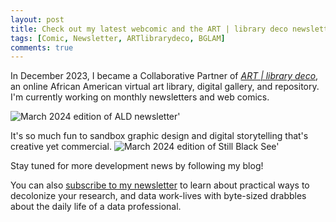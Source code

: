```yaml
---
layout: post
title: Check out my latest webcomic and the ART | library deco newsletter
tags: [Comic, Newsletter, ARTlibrarydeco, BGLAM]
comments: true
---
```


In December 2023, I became a Collaborative Partner of [_ART | library deco_](https://artlibrarydeco.space/), an online African American virtual art library, digital gallery, and repository. I'm currently working on monthly newsletters and web comics.  

![March 2024 edition of ALD newsletter'](https://drei558.github.io/assets/ALDNewsletterPromo240318.gif)

It's so much fun to sandbox graphic design and digital storytelling that's creative yet commercial. 
![March 2024 edition of Still Black See'](https://drei558.github.io/assets/StillBlackSee240318.gif)

Stay tuned for more development news by following my blog!

You can also [subscribe to my newsletter](https://decolfutures.beehiiv.com/subscribe) to learn about practical ways to decolonize your research, and data work-lives with byte-sized drabbles about the daily life of a data professional. 

